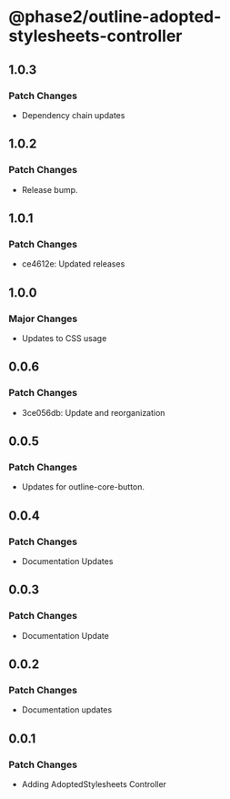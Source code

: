 # @phase2/outline-adopted-stylesheets-controller

## 1.0.3

### Patch Changes

- Dependency chain updates

## 1.0.2

### Patch Changes

- Release bump.

## 1.0.1

### Patch Changes

- ce4612e: Updated releases

## 1.0.0

### Major Changes

- Updates to CSS usage

## 0.0.6

### Patch Changes

- 3ce056db: Update and reorganization

## 0.0.5

### Patch Changes

- Updates for outline-core-button.

## 0.0.4

### Patch Changes

- Documentation Updates

## 0.0.3

### Patch Changes

- Documentation Update

## 0.0.2

### Patch Changes

- Documentation updates

## 0.0.1

### Patch Changes

- Adding AdoptedStylesheets Controller
